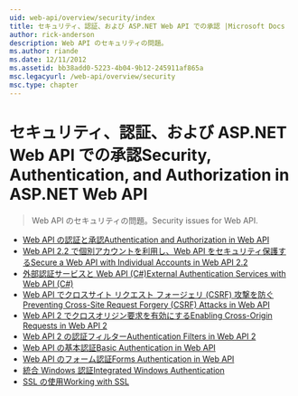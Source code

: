 ```yaml
---
uid: web-api/overview/security/index
title: セキュリティ、認証、および ASP.NET Web API での承認 |Microsoft Docs
author: rick-anderson
description: Web API のセキュリティの問題。
ms.author: riande
ms.date: 12/11/2012
ms.assetid: bb38add0-5223-4b04-9b12-245911af865a
msc.legacyurl: /web-api/overview/security
msc.type: chapter
---
```

<a name="security-authentication-and-authorization-in-aspnet-web-api"></a><span data-ttu-id="c23ec-103">セキュリティ、認証、および ASP.NET Web API での承認</span><span class="sxs-lookup"><span data-stu-id="c23ec-103">Security, Authentication, and Authorization in ASP.NET Web API</span></span>
====================
> <span data-ttu-id="c23ec-104">Web API のセキュリティの問題。</span><span class="sxs-lookup"><span data-stu-id="c23ec-104">Security issues for Web API.</span></span>


- [<span data-ttu-id="c23ec-105">Web API の認証と承認</span><span class="sxs-lookup"><span data-stu-id="c23ec-105">Authentication and Authorization in Web API</span></span>](authentication-and-authorization-in-aspnet-web-api.md)
- [<span data-ttu-id="c23ec-106">Web API 2.2 で個別アカウントを利用し、Web API をセキュリティ保護する</span><span class="sxs-lookup"><span data-stu-id="c23ec-106">Secure a Web API with Individual Accounts in Web API 2.2</span></span>](individual-accounts-in-web-api.md)
- [<span data-ttu-id="c23ec-107">外部認証サービスと Web API (C#)</span><span class="sxs-lookup"><span data-stu-id="c23ec-107">External Authentication Services with Web API (C#)</span></span>](external-authentication-services.md)
- [<span data-ttu-id="c23ec-108">Web API でクロスサイト リクエスト フォージェリ (CSRF) 攻撃を防ぐ</span><span class="sxs-lookup"><span data-stu-id="c23ec-108">Preventing Cross-Site Request Forgery (CSRF) Attacks in Web API</span></span>](preventing-cross-site-request-forgery-csrf-attacks.md)
- [<span data-ttu-id="c23ec-109">Web API 2 でクロスオリジン要求を有効にする</span><span class="sxs-lookup"><span data-stu-id="c23ec-109">Enabling Cross-Origin Requests in Web API 2</span></span>](enabling-cross-origin-requests-in-web-api.md)
- [<span data-ttu-id="c23ec-110">Web API 2 の認証フィルター</span><span class="sxs-lookup"><span data-stu-id="c23ec-110">Authentication Filters in Web API 2</span></span>](authentication-filters.md)
- [<span data-ttu-id="c23ec-111">Web API の基本認証</span><span class="sxs-lookup"><span data-stu-id="c23ec-111">Basic Authentication in Web API</span></span>](basic-authentication.md)
- [<span data-ttu-id="c23ec-112">Web API のフォーム認証</span><span class="sxs-lookup"><span data-stu-id="c23ec-112">Forms Authentication in Web API</span></span>](forms-authentication.md)
- [<span data-ttu-id="c23ec-113">統合 Windows 認証</span><span class="sxs-lookup"><span data-stu-id="c23ec-113">Integrated Windows Authentication</span></span>](integrated-windows-authentication.md)
- [<span data-ttu-id="c23ec-114">SSL の使用</span><span class="sxs-lookup"><span data-stu-id="c23ec-114">Working with SSL</span></span>](working-with-ssl-in-web-api.md)
